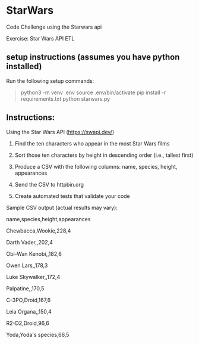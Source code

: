# StarWars
 Code Challenge using the Starwars api

Exercise: Star Wars API ETL

## setup instructions (assumes you have python installed)
Run the following setup commands:

> python3 -m venv .env
> source .env/bin/activate
> pip install -r requirements.txt
> python starwars.py

## Instructions:
Using the Star Wars API (https://swapi.dev/)

1. Find the ten characters who appear in the most Star Wars films

2. Sort those ten characters by height in descending order (i.e., tallest first)

3. Produce a CSV with the following columns: name, species, height, appearances

4. Send the CSV to httpbin.org

5. Create automated tests that validate your code


Sample CSV output (actual results may vary):

name,species,height,appearances

Chewbacca,Wookie,228,4

Darth Vader,,202,4

Obi-Wan Kenobi,,182,6

Owen Lars,,178,3

Luke Skywalker,,172,4

Palpatine,,170,5

C-3PO,Droid,167,6

Leia Organa,,150,4

R2-D2,Droid,96,6

Yoda,Yoda's species,66,5

